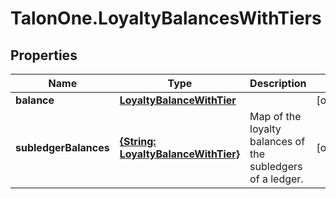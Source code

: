 # TalonOne.LoyaltyBalancesWithTiers

## Properties

Name | Type | Description | Notes
------------ | ------------- | ------------- | -------------
**balance** | [**LoyaltyBalanceWithTier**](LoyaltyBalanceWithTier.md) |  | [optional] 
**subledgerBalances** | [**{String: LoyaltyBalanceWithTier}**](LoyaltyBalanceWithTier.md) | Map of the loyalty balances of the subledgers of a ledger. | [optional] 


